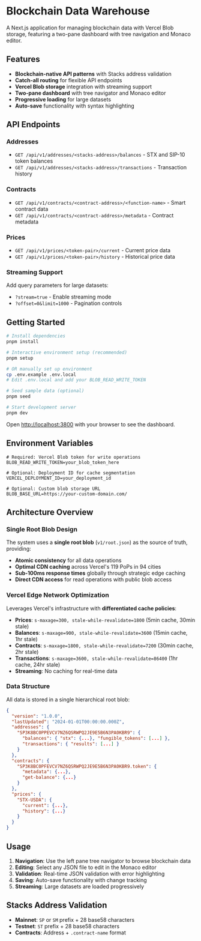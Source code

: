 # Blockchain Data Warehouse

A Next.js application for managing blockchain data with Vercel Blob storage, featuring a two-pane dashboard with tree navigation and Monaco editor.

## Features

- **Blockchain-native API patterns** with Stacks address validation
- **Catch-all routing** for flexible API endpoints
- **Vercel Blob storage** integration with streaming support
- **Two-pane dashboard** with tree navigator and Monaco editor
- **Progressive loading** for large datasets
- **Auto-save** functionality with syntax highlighting

## API Endpoints

### Addresses
- `GET /api/v1/addresses/<stacks-address>/balances` - STX and SIP-10 token balances
- `GET /api/v1/addresses/<stacks-address>/transactions` - Transaction history

### Contracts
- `GET /api/v1/contracts/<contract-address>/<function-name>` - Smart contract data
- `GET /api/v1/contracts/<contract-address>/metadata` - Contract metadata

### Prices
- `GET /api/v1/prices/<token-pair>/current` - Current price data
- `GET /api/v1/prices/<token-pair>/history` - Historical price data

### Streaming Support
Add query parameters for large datasets:
- `?stream=true` - Enable streaming mode
- `?offset=0&limit=1000` - Pagination controls

## Getting Started

```bash
# Install dependencies
pnpm install

# Interactive environment setup (recommended)
pnpm setup

# OR manually set up environment
cp .env.example .env.local
# Edit .env.local and add your BLOB_READ_WRITE_TOKEN

# Seed sample data (optional)
pnpm seed

# Start development server
pnpm dev
```

Open [http://localhost:3800](http://localhost:3800) with your browser to see the dashboard.

## Environment Variables

```env
# Required: Vercel Blob token for write operations
BLOB_READ_WRITE_TOKEN=your_blob_token_here

# Optional: Deployment ID for cache segmentation  
VERCEL_DEPLOYMENT_ID=your_deployment_id

# Optional: Custom blob storage URL
BLOB_BASE_URL=https://your-custom-domain.com/
```

## Architecture Overview

### Single Root Blob Design
The system uses a **single root blob** (`v1/root.json`) as the source of truth, providing:
- **Atomic consistency** for all data operations
- **Optimal CDN caching** across Vercel's 119 PoPs in 94 cities  
- **Sub-100ms response times** globally through strategic edge caching
- **Direct CDN access** for read operations with public blob access

### Vercel Edge Network Optimization
Leverages Vercel's infrastructure with **differentiated cache policies**:

- **Prices**: `s-maxage=300, stale-while-revalidate=1800` (5min cache, 30min stale)
- **Balances**: `s-maxage=900, stale-while-revalidate=3600` (15min cache, 1hr stale)  
- **Contracts**: `s-maxage=1800, stale-while-revalidate=7200` (30min cache, 2hr stale)
- **Transactions**: `s-maxage=3600, stale-while-revalidate=86400` (1hr cache, 24hr stale)
- **Streaming**: No caching for real-time data

### Data Structure

All data is stored in a single hierarchical root blob:

```json
{
  "version": "1.0.0",
  "lastUpdated": "2024-01-01T00:00:00.000Z",
  "addresses": {
    "SP3K8BC0PPEVCV7NZ6QSRWPQ2JE9E5B6N3PA0KBR9": {
      "balances": { "stx": {...}, "fungible_tokens": [...] },
      "transactions": { "results": [...] }
    }
  },
  "contracts": {
    "SP3K8BC0PFEVCV7NZ6QSRWPQ2JE9E5B6N3PA0KBR9.token": {
      "metadata": {...},
      "get-balance": {...}
    }
  },
  "prices": {
    "STX-USDA": {
      "current": {...},
      "history": {...}
    }
  }
}
```

## Usage

1. **Navigation**: Use the left pane tree navigator to browse blockchain data
2. **Editing**: Select any JSON file to edit in the Monaco editor
3. **Validation**: Real-time JSON validation with error highlighting
4. **Saving**: Auto-save functionality with change tracking
5. **Streaming**: Large datasets are loaded progressively

## Stacks Address Validation

- **Mainnet**: `SP` or `SM` prefix + 28 base58 characters
- **Testnet**: `ST` prefix + 28 base58 characters
- **Contracts**: Address + `.contract-name` format